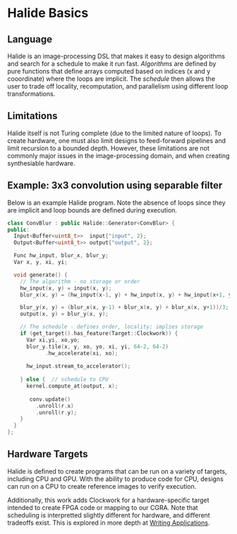 # Halide Basics

## Language
Halide is an image-processing DSL that makes it easy to design algorithms and
search for a schedule to make it run fast. _Algorithms_ are defined by pure
functions that define arrays computed based on indices (x and y cooordinate) where 
the loops are implicit. The _schedule_ then allows the user to trade off locality, 
recomputation, and parallelism using different loop transformations.

## Limitations
Halide itself is not Turing complete (due to the limited nature of loops).
To create hardware, one must also limit designs to feed-forward pipelines and
limit recursion to a bounded depth. However, these limitations are not
commonly major issues in the image-processing domain, and when creating
synthesiable hardware.

## Example: 3x3 convolution using separable filter
Below is an example Halide program. Note the absence of loops since they
are implicit and loop bounds are defined during execution.
```C++
class ConvBlur : public Halide::Generator<ConvBlur> {
public:
  Input<Buffer<uint8_t>>  input{"input", 2};
  Output<Buffer<uint8_t>> output{"output", 2};

  Func hw_input, blur_x, blur_y;
  Var x, y, xi, yi;

  void generate() {
    // The algorithm - no storage or order
    hw_input(x, y) = input(x, y);
    blur_x(x, y) = (hw_input(x-1, y) + hw_input(x, y) + hw_input(x+1, y))/3;

    blur_y(x, y) = (blur_x(x, y-1) + blur_x(x, y) + blur_x(x, y+1))/3;
    output(x, y) = blur_y(x, y);

    // The schedule - defines order, locality; implies storage
    if (get_target().has_feature(Target::Clockwork)) {
      Var xi,yi, xo,yo;
      blur_y.tile(x, y, xo, yo, xi, yi, 64-2, 64-2)
            .hw_accelerate(xi, xo);
          
      hw_input.stream_to_accelerator();
      
    } else {  // schedule to CPU
      kernel.compute_at(output, x);
     
       conv.update()
         .unroll(r.x)
         .unroll(r.y);
    }
  }
};
```

## Hardware Targets
Halide is defined to create programs that can be run on a variety of targets,
including CPU and GPU. With the ability to produce code for CPU, designs can
run on a CPU to create reference images to verify execution.

Additionally, this work adds Clockwork for a hardware-specific target intended
to create FPGA code or mapping to our CGRA. Note that scheduling is interpretted
slightly different for hardware, and different tradeoffs exist. This is explored
in more depth at [Writing Applications](writing-apps.md).



